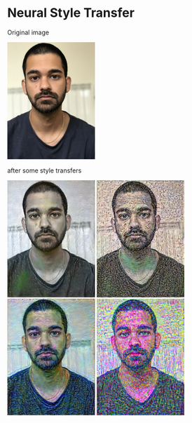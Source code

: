 # Neural Style Transfer

Original image

<p float="center">
<img src="images/original.jpg" width="200" />
</p>

after some style transfers

<p float="left">
  <img src="images/style1.png" width="200" /> 
  <img src="images/style2.png" width="200" />
  <img src="images/style3.png" width="200" /> 
  <img src="images/style4.png" width="200" />
</p>
